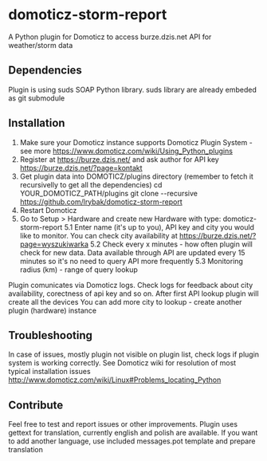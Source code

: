 # domoticz-storm-report
A Python plugin for Domoticz to access burze.dzis.net API for weather/storm data

## Dependencies
Plugin is using suds SOAP Python library. suds library are already embeded as git submodule

## Installation
1. Make sure your Domoticz instance supports Domoticz Plugin System - see more https://www.domoticz.com/wiki/Using_Python_plugins
2. Register at https://burze.dzis.net/ and ask author for API key https://burze.dzis.net/?page=kontakt
3. Get plugin data into DOMOTICZ/plugins directory (remember to fetch it recursivelly to get all the dependencies)
cd YOUR_DOMOTICZ_PATH/plugins
git clone --recursive https://github.com/lrybak/domoticz-storm-report
4. Restart Domoticz
5. Go to Setup > Hardware and create new Hardware with type: domoticz-storm-report
5.1 Enter name (it's up to you), API key and city you would like to monitor. You can check city availability at https://burze.dzis.net/?page=wyszukiwarka
5.2  Check every x minutes - how often plugin will check for new data. Data available through API are updated every 15 minutes so it's no need to query API more frequently
5.3 Monitoring radius (km) - range of query lookup

Plugin comunicates via Domoticz logs. Check logs for feedback about city availability, corectness of api key and so on. After first API lookup plugin will create all the devices
You can add more city to lookup - create another plugin (hardware) instance

## Troubleshooting
In case of issues, mostly plugin not visible on plugin list, check logs if plugin system is working correctly.
See Domoticz wiki for resolution of most typical installation issues http://www.domoticz.com/wiki/Linux#Problems_locating_Python

## Contribute
Feel free to test and report issues or other improvements.
Plugin uses gettext for translation, currently english and polish are available.
If you want to add another language, use included messages.pot template and prepare translation